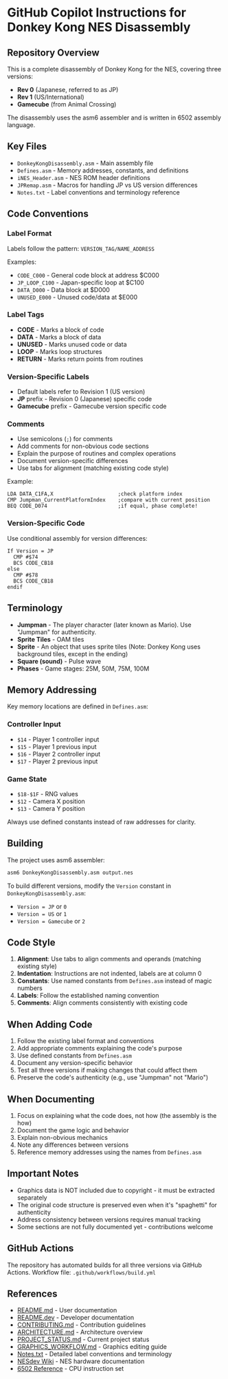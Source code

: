 # GitHub Copilot Instructions for Donkey Kong NES Disassembly

## Repository Overview

This is a complete disassembly of Donkey Kong for the NES, covering three versions:
- **Rev 0** (Japanese, referred to as JP)
- **Rev 1** (US/International)
- **Gamecube** (from Animal Crossing)

The disassembly uses the asm6 assembler and is written in 6502 assembly language.

## Key Files

- `DonkeyKongDisassembly.asm` - Main assembly file
- `Defines.asm` - Memory addresses, constants, and definitions
- `iNES_Header.asm` - NES ROM header definitions
- `JPRemap.asm` - Macros for handling JP vs US version differences
- `Notes.txt` - Label conventions and terminology reference

## Code Conventions

### Label Format

Labels follow the pattern: `VERSION_TAG/NAME_ADDRESS`

Examples:
- `CODE_C000` - General code block at address $C000
- `JP_LOOP_C100` - Japan-specific loop at $C100
- `DATA_D000` - Data block at $D000
- `UNUSED_E000` - Unused code/data at $E000

### Label Tags

- **CODE** - Marks a block of code
- **DATA** - Marks a block of data
- **UNUSED** - Marks unused code or data
- **LOOP** - Marks loop structures
- **RETURN** - Marks return points from routines

### Version-Specific Labels

- Default labels refer to Revision 1 (US version)
- **JP** prefix - Revision 0 (Japanese) specific code
- **Gamecube** prefix - Gamecube version specific code

### Comments

- Use semicolons (`;`) for comments
- Add comments for non-obvious code sections
- Explain the purpose of routines and complex operations
- Document version-specific differences
- Use tabs for alignment (matching existing code style)

Example:
```assembly
LDA DATA_C1FA,X                     ;check platform index
CMP Jumpman_CurrentPlatformIndex    ;compare with current position
BEQ CODE_D074                       ;if equal, phase complete!
```

### Version-Specific Code

Use conditional assembly for version differences:

```assembly
If Version = JP
  CMP #$74
  BCS CODE_CB18
else
  CMP #$78
  BCS CODE_CB18
endif
```

## Terminology

- **Jumpman** - The player character (later known as Mario). Use "Jumpman" for authenticity.
- **Sprite Tiles** - OAM tiles
- **Sprite** - An object that uses sprite tiles (Note: Donkey Kong uses background tiles, except in the ending)
- **Square (sound)** - Pulse wave
- **Phases** - Game stages: 25M, 50M, 75M, 100M

## Memory Addressing

Key memory locations are defined in `Defines.asm`:

### Controller Input
- `$14` - Player 1 controller input
- `$15` - Player 1 previous input
- `$16` - Player 2 controller input
- `$17` - Player 2 previous input

### Game State
- `$18-$1F` - RNG values
- `$12` - Camera X position
- `$13` - Camera Y position

Always use defined constants instead of raw addresses for clarity.

## Building

The project uses asm6 assembler:
```bash
asm6 DonkeyKongDisassembly.asm output.nes
```

To build different versions, modify the `Version` constant in `DonkeyKongDisassembly.asm`:
- `Version = JP` or `0`
- `Version = US` or `1`
- `Version = Gamecube` or `2`

## Code Style

1. **Alignment**: Use tabs to align comments and operands (matching existing style)
2. **Indentation**: Instructions are not indented, labels are at column 0
3. **Constants**: Use named constants from `Defines.asm` instead of magic numbers
4. **Labels**: Follow the established naming convention
5. **Comments**: Align comments consistently with existing code

## When Adding Code

1. Follow the existing label format and conventions
2. Add appropriate comments explaining the code's purpose
3. Use defined constants from `Defines.asm`
4. Document any version-specific behavior
5. Test all three versions if making changes that could affect them
6. Preserve the code's authenticity (e.g., use "Jumpman" not "Mario")

## When Documenting

1. Focus on explaining what the code does, not how (the assembly is the how)
2. Document the game logic and behavior
3. Explain non-obvious mechanics
4. Note any differences between versions
5. Reference memory addresses using the names from `Defines.asm`

## Important Notes

- Graphics data is NOT included due to copyright - it must be extracted separately
- The original code structure is preserved even when it's "spaghetti" for authenticity
- Address consistency between versions requires manual tracking
- Some sections are not fully documented yet - contributions welcome

## GitHub Actions

The repository has automated builds for all three versions via GitHub Actions. Workflow file: `.github/workflows/build.yml`

## References

- [README.md](../README.md) - User documentation
- [README.dev](../README.dev) - Developer documentation
- [CONTRIBUTING.md](../CONTRIBUTING.md) - Contribution guidelines
- [ARCHITECTURE.md](../ARCHITECTURE.md) - Architecture overview
- [PROJECT_STATUS.md](../PROJECT_STATUS.md) - Current project status
- [GRAPHICS_WORKFLOW.md](../GRAPHICS_WORKFLOW.md) - Graphics editing guide
- [Notes.txt](../Notes.txt) - Detailed label conventions and terminology
- [NESdev Wiki](https://wiki.nesdev.com/) - NES hardware documentation
- [6502 Reference](http://www.6502.org/tutorials/) - CPU instruction set
